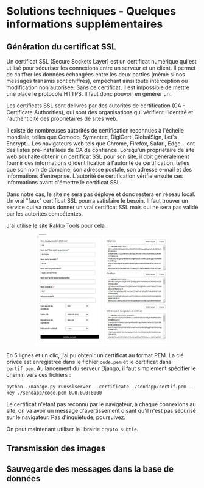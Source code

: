# Solutions techniques - Quelques informations supplémentaires

## Génération du certificat SSL

Un certificat SSL (Secure Sockets Layer) est un certificat numérique qui est utilisé pour sécuriser les connexions entre un serveur et un client. Il permet de chiffrer les données échangées entre les deux parties (même si nos messages transmis sont chiffrés), empêchant ainsi toute interception ou modification non autorisée. Sans ce certificat, il est impossible de mettre une place le protocole HTTPS. Il faut donc pouvoir en générer un.

Les certificats SSL sont délivrés par des autorités de certification (CA - Certificate Authorities), qui sont des organisations qui vérifient l'identité et l'authenticité des propriétaires de sites web.

Il existe de nombreuses autorités de certification reconnues à l'échelle mondiale, telles que Comodo, Symantec, DigiCert, GlobalSign, Let's Encrypt... Les navigateurs web tels que Chrome, Firefox, Safari, Edge... ont des listes pré-installées de CA de confiance. Lorsqu'un propriétaire de site web souhaite obtenir un certificat SSL pour son site, il doit généralement fournir des informations d'identification à l'autorité de certification, telles que son nom de domaine, son adresse postale, son adresse e-mail et des informations d'entreprise. L'autorité de certification vérifie ensuite ces informations avant d'émettre le certificat SSL.

Dans notre cas, le site ne sera pas déployé et donc restera en réseau local. Un vrai "faux" certificat SSL pourra satisfaire le besoin. Il faut trouver un service qui va nous donner un vrai certificat SSL mais qui ne sera pas validé par les autorités compétentes.

J'ai utilisé le site [Rakko Tools](https://fr.rakko.tools/tools/46/) pour cela :

<p align="center" width="100%">
    <img src="images/ssl.png" width="70%">  
</p>

En 5 lignes et un clic, j'ai pu obtenir un certificat au format PEM. La clé privée est enregistrée dans le fichier `code.pem` et le certificat dans `certif.pem`. Au lancement du serveur Django, il faut simplement spécifier le chemin vers ces fichiers : 

```shell
python ./manage.py runsslserver --certificate ./sendapp/certif.pem --key ./sendapp/code.pem 0.0.0.0:8000
```

Le certificat n'étant pas reconnu par le navigateur, à chaque connexions au site, on va avoir un message d'avertissement disant qu'il n'est pas sécurisé sur le navigateur. Pas d'inquiétude, poursuivez.

On peut maintenant utiliser la librairie `crypto.subtle`.

## Transmission des images

## Sauvegarde des messages dans la base de données